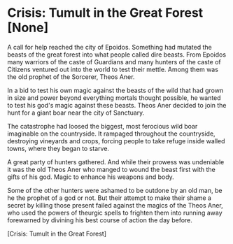 # Crisis: Tumult in the Great Forest [None]

A call for help reached the city of Epoidos. Something had mutated the beasts of the great forest into what people called dire beasts. From Epoidos many warriors of the caste of Guardians and many hunters of the caste of Citizens ventured out into the world to test their mettle. Among them was the old prophet of the Sorcerer, Theos Aner.

In a bid to test his own magic against the beasts of the wild that had grown in size and power beyond everything mortals thought possible, he wanted to test his god's magic against these beasts. Theos Aner decided to join the hunt for a giant boar near the city of Sanctuary.

The catastrophe had loosed the biggest, most ferocious wild boar imaginable on the countryside. It rampaged throughout the countryside, destroying vineyards and crops, forcing people to take refuge inside walled towns, where they began to starve.

A great party of hunters gathered. And while their prowess was undeniable it was the old Theos Aner who manged to wound the beast first with the gifts of his god. Magic to enhance his weapons and body. 

Some of the other hunters were ashamed to be outdone by an old man, be he the prophet of a god or not. But their attempt to make their shame a secret by killing those present failed against the magics of the Theos Aner, who used the powers of theurgic spells to frighten them into running away forewarned by divining his best course of action the day before.

[Crisis: Tumult in the Great Forest]
